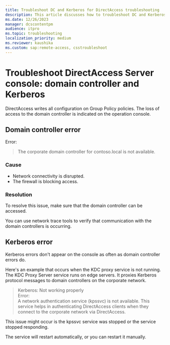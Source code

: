 ```yaml
---
title: Troubleshoot DC and Kerberos for DirectAccess troubleshooting
description: This article discusses how to troubleshoot DC and Kerberos for DirectAccess server troubleshooting.
ms.date: 12/26/2023
manager: dcscontentpm
audience: itpro
ms.topic: troubleshooting
localization_priority: medium
ms.reviewer: kaushika
ms.custom: sap:remote-access, csstroubleshoot
---
```

# Troubleshoot DirectAccess Server console: domain controller and Kerberos

DirectAccess writes all configuration on Group Policy policies. The loss of access to the domain controller is indicated on the operation console.

## Domain controller error

Error:  
> The corporate domain controller for contoso.local is not available.

### Cause

- Network connectivity is disrupted.
- The firewall is blocking access.

### Resolution

To resolve this issue, make sure that the domain controller can be accessed.

You can use network trace tools to verify that communication with the domain controllers is occurring.

## Kerberos error

Kerberos errors don't appear on the console as often as domain controller errors do.

Here's an example that occurs when the KDC proxy service is not running. The KDC Proxy Server service runs on edge servers. It proxies Kerberos protocol messages to domain controllers on the corporate network.

> Kerberos: Not working properly  
> Error:  
> A network authentication service (kpssvc) is not available. This service helps in authenticating DirectAccess clients when they connect to the corporate network via DirectAccess.

This issue might occur is the kpssvc service was stopped or the service stopped responding.

The service will restart automatically, or you can restart it manually.
